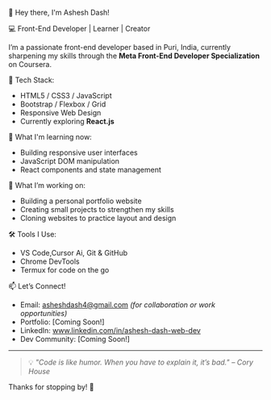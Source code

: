 👋 Hey there, I'm Ashesh Dash!

💻 Front-End Developer | Learner | Creator

I’m a passionate front-end developer based in Puri, India, currently sharpening my skills through the **Meta Front-End Developer Specialization** on Coursera.

🔧 Tech Stack:
- HTML5 / CSS3 / JavaScript
- Bootstrap / Flexbox / Grid
- Responsive Web Design
- Currently exploring **React.js**

🌱 What I'm learning now:
- Building responsive user interfaces
- JavaScript DOM manipulation
- React components and state management

🧩 What I’m working on:
- Building a personal portfolio website
- Creating small projects to strengthen my skills
- Cloning websites to practice layout and design

🛠 Tools I Use:
- VS Code,Cursor Ai, Git & GitHub
- Chrome DevTools
- Termux for code on the go

📫 Let’s Connect!
- Email: asheshdash4@gmail.com *(for collaboration or work opportunities)*
- Portfolio: [Coming Soon!]
- LinkedIn: www.linkedin.com/in/ashesh-dash-web-dev
- Dev Community: [Coming Soon!]

---

> 💡 *"Code is like humor. When you have to explain it, it’s bad." – Cory House*

Thanks for stopping by! 🚀
